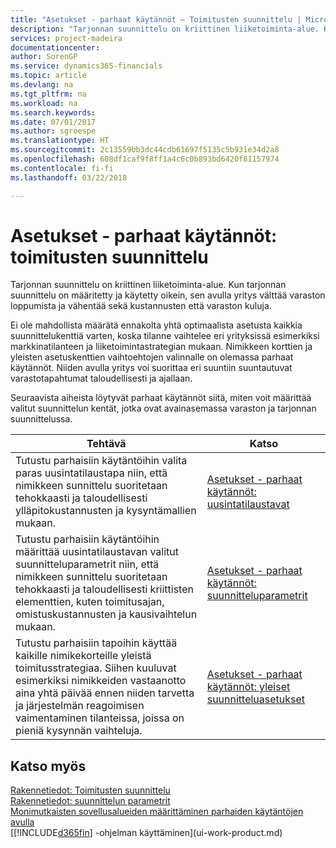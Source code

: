 ```yaml
---
title: "Asetukset - parhaat käytännöt – Toimitusten suunnittelu | Microsoft Docs"
description: "Tarjonnan suunnittelu on kriittinen liiketoiminta-alue. Kun tarjonnan suunnittelu on määritetty ja käytetty oikein, sen avulla yritys välttää varaston loppumista ja vähentää sekä kustannusten että varaston kuluja."
services: project-madeira
documentationcenter: 
author: SorenGP
ms.service: dynamics365-financials
ms.topic: article
ms.devlang: na
ms.tgt_pltfrm: na
ms.workload: na
ms.search.keywords: 
ms.date: 07/01/2017
ms.author: sgroespe
ms.translationtype: HT
ms.sourcegitcommit: 2c13559bb3dc44cdb61697f5135c5b931e34d2a8
ms.openlocfilehash: 608df1caf9f8ff1a4c6c0b893bd6420f81157974
ms.contentlocale: fi-fi
ms.lasthandoff: 03/22/2018

---
```

# <a name="setup-best-practices-supply-planning"></a>Asetukset - parhaat käytännöt: toimitusten suunnittelu
Tarjonnan suunnittelu on kriittinen liiketoiminta-alue. Kun tarjonnan suunnittelu on määritetty ja käytetty oikein, sen avulla yritys välttää varaston loppumista ja vähentää sekä kustannusten että varaston kuluja.  

 Ei ole mahdollista määrätä ennakolta yhtä optimaalista asetusta kaikkia suunnittelukenttiä varten, koska tilanne vaihtelee eri yrityksissä esimerkiksi markkinatilanteen ja liiketoimintastrategian mukaan. Nimikkeen korttien ja yleisten asetuskenttien vaihtoehtojen valinnalle on olemassa parhaat käytännöt. Niiden avulla yritys voi suorittaa eri suuntiin suuntautuvat varastotapahtumat taloudellisesti ja ajallaan.  

 Seuraavista aiheista löytyvät parhaat käytännöt siitä, miten voit määrittää valitut suunnittelun kentät, jotka ovat avainasemassa varaston ja tarjonnan suunnittelussa.  

|**Tehtävä**|**Katso**|  
|------------|-------------|  
|Tutustu parhaisiin käytäntöihin valita paras uusintatilaustapa niin, että nimikkeen sunnittelu suoritetaan tehokkaasti ja taloudellisesti ylläpitokustannusten ja kysyntämallien mukaan.|[Asetukset - parhaat käytännöt: uusintatilaustavat](setup-best-practices-reordering-policies.md)|  
|Tutustu parhaisiin käytäntöihin määrittää uusintatilaustavan valitut suunnitteluparametrit niin, että nimikkeen sunnittelu suoritetaan tehokkaasti ja taloudellisesti kriittisten elementtien, kuten toimitusajan, omistuskustannusten ja kausivaihtelun mukaan.|[Asetukset - parhaat käytännöt: suunnitteluparametrit](setup-best-practices-planning-parameters.md)|  
|Tutustu parhaisiin tapoihin käyttää kaikille nimikekorteille yleistä toimitusstrategiaa. Siihen kuuluvat esimerkiksi nimikkeiden vastaanotto aina yhtä päivää ennen niiden tarvetta ja järjestelmän reagoimisen vaimentaminen tilanteissa, joissa on pieniä kysynnän vaihteluja.|[Asetukset - parhaat käytännöt: yleiset suunnitteluasetukset](setup-best-practices-global-planning-setup.md)|  

## <a name="see-also"></a>Katso myös  
 [Rakennetiedot: Toimitusten suunnittelu](design-details-supply-planning.md)   
 [Rakennetiedot: suunnittelun parametrit](design-details-planning-parameters.md)   
 [Monimutkaisten sovellusalueiden määrittäminen parhaiden käytäntöjen avulla](set-up-complex-application-areas-using-best-practices.md)  
 [[!INCLUDE[d365fin](includes/d365fin_md.md)] -ohjelman käyttäminen](ui-work-product.md)

